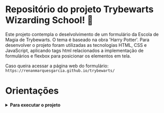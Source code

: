 # Repositório do projeto Trybewarts Wizarding School! 🧙

  Este projeto contempla o deselvolvimento de um formulário da Escola de Magia de Trybewarts. O tema é baseado na obra 'Harry Potter'. Para desenvolver o projeto foram utilizadas as tecnologias HTML, CSS e JavaScript, aplicando tags html relacionados a implementação de formulários e flexbox para posicionar os elementos em tela.

  Caso queira acessar a página web do formulário:
  `https://renanmarquesgarcia.github.io/trybewarts/`

# Orientações

<details>
  <summary><strong>Para executar o projeto</strong></summary><br />

1. Clone o repositório

- `git clone git@github.com:renanmarquesgarcia/trybewarts.git`.
- Entre na pasta do repositório que você acabou de clonar:
  - `cd trybewarts`

2. Instale as dependências e inicialize o projeto:

- Para isso, use o seguinte comando: `npm install`

3. Dica para executar o projeto utilizando o VSCode

- Na aba de extensões busque por Live Server
- Instale a extensão
- Após a instalação no canto inferior direito do VSCode clique em "Go live" 
